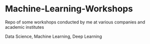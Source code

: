 # Machine-Learning-Workshops
 
Repo of some workshops conducted by me at various companies and academic institutes

Data Science, Machine Learning, Deep Learning
